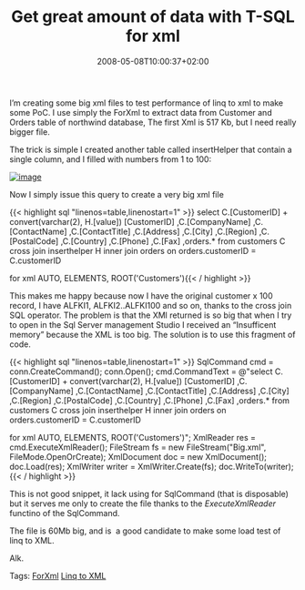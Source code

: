 ﻿---
title: "Get great amount of data with T-SQL for xml"
description: ""
date: 2008-05-08T10:00:37+02:00
draft: false
tags: [LINQ,Sql Server]
categories: [LINQ,Sql Server]
---
I’m creating some big xml files to test performance of linq to xml to make some PoC. I use simply the ForXml to extract data from Customer and Orders table of northwind database, The first Xml is 517 Kb, but I need really bigger file.

The trick is simple I created another table called insertHelper that contain a single column, and I filled with numbers from 1 to 100:

[![image](https://www.codewrecks.com/blog/wp-content/uploads/2008/05/image-thumb1.png)](https://www.codewrecks.com/blog/wp-content/uploads/2008/05/image1.png)

Now I simply issue this query to create a very big xml file

{{< highlight sql "linenos=table,linenostart=1" >}}
select 
    C.[CustomerID] + convert(varchar(2), H.[value]) [CustomerID] 
           ,C.[CompanyName]
           ,C.[ContactName]
           ,C.[ContactTitle]
           ,C.[Address]
           ,C.[City]
           ,C.[Region]
           ,C.[PostalCode]
           ,C.[Country]
           ,C.[Phone]
           ,C.[Fax]
    ,orders.* from customers C
cross join inserthelper H
inner join orders on orders.customerID = C.customerID

for xml AUTO, ELEMENTS, ROOT('Customers'){{< / highlight >}}

<!-- Code inserted with Steve Dunn's Windows Live Writer Code Formatter Plugin.  http://dunnhq.com -->

This makes me happy because now I have the original customer x 100 record, I have ALFKI1, ALFKI2..ALFKI100 and so on, thanks to the cross join SQL operator. The problem is that the XMl returned is so big that when I try to open in the Sql Server management Studio I received an “Insufficent memory” because the XML is too big. The solution is to use this fragment of code.

{{< highlight sql "linenos=table,linenostart=1" >}}
           SqlCommand cmd = conn.CreateCommand();
           conn.Open();
           cmd.CommandText =
               @"select 
    C.[CustomerID] + convert(varchar(2), H.[value]) [CustomerID] 
           ,C.[CompanyName]
           ,C.[ContactName]
           ,C.[ContactTitle]
           ,C.[Address]
           ,C.[City]
           ,C.[Region]
           ,C.[PostalCode]
           ,C.[Country]
           ,C.[Phone]
           ,C.[Fax]
    ,orders.* from customers C
cross join inserthelper H
inner join orders on orders.customerID = C.customerID

for xml AUTO, ELEMENTS, ROOT('Customers')";
           XmlReader res = cmd.ExecuteXmlReader();
           FileStream fs = new FileStream("Big.xml", FileMode.OpenOrCreate);
           XmlDocument doc = new XmlDocument();
           doc.Load(res);
           XmlWriter writer = XmlWriter.Create(fs);
           doc.WriteTo(writer);{{< / highlight >}}

<!-- Code inserted with Steve Dunn's Windows Live Writer Code Formatter Plugin.  http://dunnhq.com -->

This is not good snippet, it lack using for SqlCommand (that is disposable) but it serves me only to create the file thanks to the *ExecuteXmlReader* functino of the SqlCommand.

The file is 60Mb big, and is  a good candidate to make some load test of linq to XML.

Alk.

Tags: [ForXml](http://technorati.com/tag/ForXml) [Linq to XML](http://technorati.com/tag/Linq%20to%20XML)
